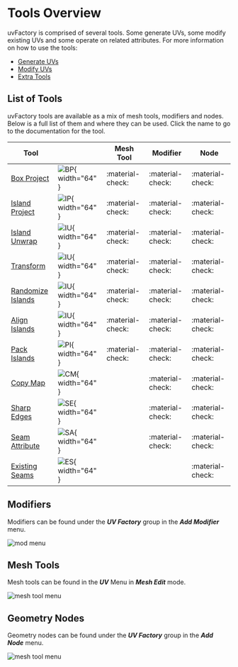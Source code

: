 # Tools Overview

uvFactory is comprised of several tools. Some generate UVs, some modify existing UVs and some operate on related attributes.
For more information on how to use the tools:

- [Generate UVs](create_uvs.md)
- [Modify UVs](modify_uvs.md)
- [Extra Tools](extra_tools.md)

## List of Tools

uvFactory tools are available as a mix of mesh tools, modifiers and nodes. Below is a full list of them and where they can be used. Click the name to go to the documentation for the tool.

|Tool                                                |                                                              | Mesh Tool      | Modifier       | Node           |
|----------------------------------------------------|--------------------------------------------------------------|----------------|----------------|----------------|
|[Box Project](create_uvs.md#box-project)          |![BP](assets/icons/Mod_UV_Box_Project.png){ width="64" }      |:material-check:|:material-check:|:material-check:|
|[Island Project](create_uvs.md#island-project)    |![IP](assets/icons/Mod_UV_Island_Project.png){ width="64" }   |:material-check:|:material-check:|:material-check:|
|[Island Unwrap](create_uvs.md#island-unwrap)      |![IU](assets/icons/Mod_UV_Island_Unwrap_2.png){ width="64" }  |:material-check:|:material-check:|:material-check:|
|[Transform](modify_uvs.md#transform)                |![IU](assets/icons/Mod_UV_Transform.png){ width="64" }        |:material-check:|:material-check:|:material-check:|
|[Randomize Islands](modify_uvs.md#randomize-islands)|![IU](assets/icons/Mod_UV_Randomize_Islands.png){ width="64" }|:material-check:|:material-check:|:material-check:|
|[Align Islands](modify_uvs.md#align-islands)        |![IU](assets/icons/Mod_UV_Align.png){ width="64" }            |:material-check:|:material-check:|:material-check:|
|[Pack Islands](modify_uvs.md#align-islands)         |![PI](assets/icons/Mod_UV_Pack_Islands.png){ width="64" }     |:material-check:|:material-check:|:material-check:|
|[Copy Map](modify_uvs.md#copy-map)                  |![CM](assets/icons/Mod_UV_Copy_Map.png){ width="64" }         |                |:material-check:|:material-check:|
|[Sharp Edges](extra_tools.md#sharp-edges)           |![SE](assets/icons/Mod_Edit_Sharp_Edges.png){ width="64" }    |                |:material-check:|:material-check:|
|[Seam Attribute](extra_tools.md#seam-attribute)     |![SA](assets/icons/Mod_UV_Mark_Seams.png){ width="64" }       |                |:material-check:|:material-check:|
|[Existing Seams](extra_tools.md#uv-existing-seams)  |![ES](assets/icons/Node_UV_ExistingSeams.png){ width="64" }   |                |                |:material-check:|

## Modifiers

Modifiers can be found under the ***UV Factory*** group in the ***Add Modifier*** menu.

![mod menu](assets/modifier_menu.png)

## Mesh Tools

Mesh tools can be found in the ***UV*** Menu in ***Mesh Edit*** mode.

![mesh tool menu](assets/edit_mesh_menu.png)

## Geometry Nodes

Geometry nodes can be found under the ***UV Factory*** group in the ***Add Node*** menu.

![mesh tool menu](assets/geometry_node_menu.png)